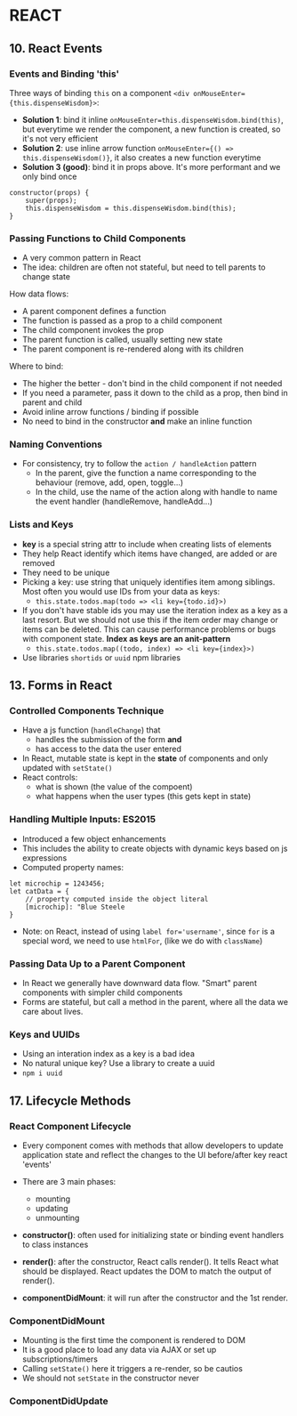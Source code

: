 # REACT
## 10. React Events
### Events and Binding 'this'
Three ways of binding `this` on a component `<div onMouseEnter={this.dispenseWisdom}>`:
- **Solution 1**: bind it inline `onMouseEnter=this.dispenseWisdom.bind(this)`, but everytime we render the component, a new function is created, so it's not very efficient
- **Solution 2**: use inline arrow function `onMouseEnter={() => this.dispenseWisdom()}`, it also creates a new function everytime
- **Solution 3 (good)**: bind it in props above. It's more performant and we only bind once

```
constructor(props) {
    super(props);
    this.dispenseWisdom = this.dispenseWisdom.bind(this);
}
```
    
### Passing Functions to Child Components
- A very common pattern in React
- The idea: children are often not stateful, but need to tell parents to change state

How data flows:
- A parent component defines a function
- The function is passed as a prop to a child component
- The child component invokes the prop
- The parent function is called, usually setting new state
- The parent component is re-rendered along with its children

Where to bind:
- The higher the better - don't bind in the child component if not needed
- If you need a parameter, pass it down to the child as a prop, then bind in parent and child
- Avoid inline arrow functions / binding if possible
- No need to bind in the constructor **and** make an inline function

### Naming Conventions
- For consistency, try to follow the `action / handleAction` pattern
    - In the parent, give the function a name corresponding to the behaviour (remove, add, open, toggle...)
    - In the child, use the name of the action along with handle to name the event handler (handleRemove, handleAdd...)

### Lists and Keys
- **key** is a special string attr to include when creating lists of elements
- They help React identify which items have changed, are added or are removed
- They need to be unique
- Picking a key: use string that uniquely identifies item among siblings. Most often you would use IDs from your data as keys:
    - `this.state.todos.map(todo => <li key={todo.id}>)`
- If you don't have stable ids you may use the iteration index as a key as a last resort. But we should not use this if the item order may change or items can be deleted. This can cause performance problems or bugs with component state. **Index as keys are an anit-pattern**
    - `this.state.todos.map((todo, index) => <li key={index}>)`
- Use libraries `shortids` or `uuid` npm libraries

## 13. Forms in React
### Controlled Components Technique
- Have a js function (`handleChange`) that
    - handles the submission of the form **and**
    - has access to the data the user entered
- In React, mutable state is kept in the **state** of components and only updated with `setState()`
- React controls:
    - what is shown (the value of the compoent)
    - what happens when the user types (this gets kept in state)

### Handling Multiple Inputs: ES2015
- Introduced a few object enhancements
- This includes the ability to create objects with dynamic keys based on js expressions
- Computed property names:
```
let microchip = 1243456;
let catData = {
    // property computed inside the object literal
    [microchip]: "Blue Steele
}
```
- Note: on React, instead of using `label for='username'`, since `for` is a special word, we need to use `htmlFor`, (like we do with `className`)

### Passing Data Up to a Parent Component
- In React we generally have downward data flow. "Smart" parent components with simpler child components
- Forms are stateful, but call a method in the parent, where all the data we care about lives.

### Keys and UUIDs
- Using an interation index as a key is a bad idea
- No natural unique key? Use a library to create a uuid
- `npm i uuid`

## 17. Lifecycle Methods
### React Component Lifecycle
- Every component comes with methods that allow developers to update application state and reflect the changes to the UI before/after key react 'events'
- There are 3 main phases:
    - mounting
    - updating
    - unmounting

- **constructor()**: often used for initializing state or binding event handlers to class instances
- **render()**: after the constructor, React calls render(). It tells React what should be displayed. React updates the DOM to match the output of render().
- **componentDidMount**: it will run after the constructor and the 1st render.

### ComponentDidMount
- Mounting is the first time the component is rendered to DOM
- It is a good place to load any data via AJAX or set up subscriptions/timers
- Calling `setState()` here it triggers a re-render, so be cautios
- We should not `setState` in the constructor never

### ComponentDidUpdate
